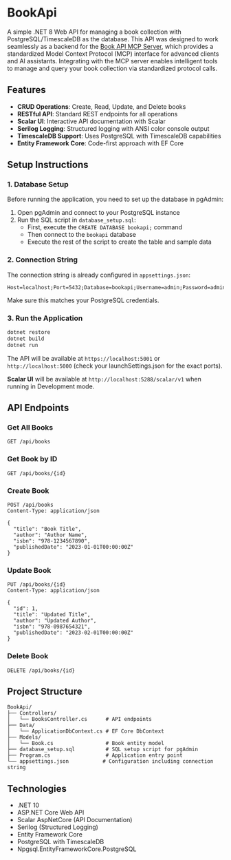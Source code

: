 # BookApi

A simple .NET 8 Web API for managing a book collection with PostgreSQL/TimescaleDB as the database.
This API was designed to work seamlessly as a backend for the [Book API MCP Server](https://github.com/0x1D-1983/book-api-mcp-server), which provides a standardized Model Context Protocol (MCP) interface for advanced clients and AI assistants. Integrating with the MCP server enables intelligent tools to manage and query your book collection via standardized protocol calls.


## Features

- **CRUD Operations**: Create, Read, Update, and Delete books
- **RESTful API**: Standard REST endpoints for all operations
- **Scalar UI**: Interactive API documentation with Scalar
- **Serilog Logging**: Structured logging with ANSI color console output
- **TimescaleDB Support**: Uses PostgreSQL with TimescaleDB capabilities
- **Entity Framework Core**: Code-first approach with EF Core

## Setup Instructions

### 1. Database Setup

Before running the application, you need to set up the database in pgAdmin:

1. Open pgAdmin and connect to your PostgreSQL instance
2. Run the SQL script in `database_setup.sql`:
   - First, execute the `CREATE DATABASE bookapi;` command
   - Then connect to the `bookapi` database
   - Execute the rest of the script to create the table and sample data

### 2. Connection String

The connection string is already configured in `appsettings.json`:
```
Host=localhost;Port=5432;Database=bookapi;Username=admin;Password=admin123
```

Make sure this matches your PostgreSQL credentials.

### 3. Run the Application

```bash
dotnet restore
dotnet build
dotnet run
```

The API will be available at `https://localhost:5001` or `http://localhost:5000` (check your launchSettings.json for the exact ports).

**Scalar UI** will be available at `http://localhost:5288/scalar/v1` when running in Development mode.

## API Endpoints

### Get All Books
```
GET /api/books
```

### Get Book by ID
```
GET /api/books/{id}
```

### Create Book
```
POST /api/books
Content-Type: application/json

{
  "title": "Book Title",
  "author": "Author Name",
  "isbn": "978-1234567890",
  "publishedDate": "2023-01-01T00:00:00Z"
}
```

### Update Book
```
PUT /api/books/{id}
Content-Type: application/json

{
  "id": 1,
  "title": "Updated Title",
  "author": "Updated Author",
  "isbn": "978-0987654321",
  "publishedDate": "2023-02-01T00:00:00Z"
}
```

### Delete Book
```
DELETE /api/books/{id}
```

## Project Structure

```
BookApi/
├── Controllers/
│   └── BooksController.cs      # API endpoints
├── Data/
│   └── ApplicationDbContext.cs # EF Core DbContext
├── Models/
│   └── Book.cs                 # Book entity model
├── database_setup.sql          # SQL setup script for pgAdmin
├── Program.cs                  # Application entry point
└── appsettings.json           # Configuration including connection string
```

## Technologies

- .NET 10
- ASP.NET Core Web API
- Scalar AspNetCore (API Documentation)
- Serilog (Structured Logging)
- Entity Framework Core
- PostgreSQL with TimescaleDB
- Npgsql.EntityFrameworkCore.PostgreSQL

